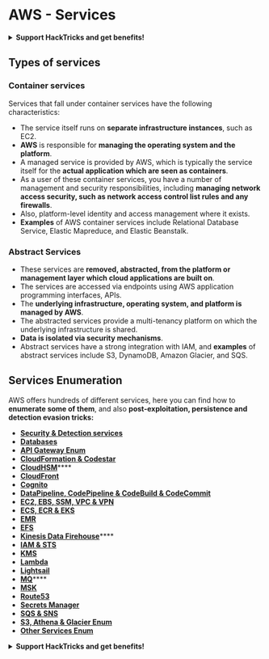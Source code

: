 # AWS - Services

<details>

<summary><strong>Support HackTricks and get benefits!</strong></summary>

* If you want to see your **company advertised in HackTricks** or if you want access to the **latest version of the PEASS or download HackTricks in PDF** Check the [**SUBSCRIPTION PLANS**](https://github.com/sponsors/carlospolop)!
* Get the [**official PEASS & HackTricks swag**](https://peass.creator-spring.com)
* Discover [**The PEASS Family**](https://opensea.io/collection/the-peass-family), our collection of exclusive [**NFTs**](https://opensea.io/collection/the-peass-family)
* **Join the** 💬 [**Discord group**](https://discord.gg/hRep4RUj7f) or the [**telegram group**](https://t.me/peass) or **follow** me on **Twitter** 🐦 [**@carlospolopm**](https://twitter.com/carlospolopm)**.**
* **Share your hacking tricks by submitting PRs to the** [**HackTricks**](https://github.com/carlospolop/hacktricks) and [**HackTricks Cloud**](https://github.com/carlospolop/hacktricks-cloud) github repos.

</details>

## Types of services

### Container services

Services that fall under container services have the following characteristics:

* The service itself runs on **separate infrastructure instances**, such as EC2.
* **AWS** is responsible for **managing the operating system and the platform**.
* A managed service is provided by AWS, which is typically the service itself for the **actual application which are seen as containers**.
* As a user of these container services, you have a number of management and security responsibilities, including **managing network access security, such as network access control list rules and any firewalls**.
* Also, platform-level identity and access management where it exists.
* **Examples** of AWS container services include Relational Database Service, Elastic Mapreduce, and Elastic Beanstalk.

### Abstract Services

* These services are **removed, abstracted, from the platform or management layer which cloud applications are built on**.
* The services are accessed via endpoints using AWS application programming interfaces, APIs.
* The **underlying infrastructure, operating system, and platform is managed by AWS**.
* The abstracted services provide a multi-tenancy platform on which the underlying infrastructure is shared.
* **Data is isolated via security mechanisms**.
* Abstract services have a strong integration with IAM, and **examples** of abstract services include S3, DynamoDB, Amazon Glacier, and SQS.

## Services Enumeration

AWS offers hundreds of different services, here you can find how to **enumerate some of them**, and also **post-exploitation, persistence and detection evasion tricks:**

* [**Security & Detection services**](aws-security-and-detection-services/)
* [**Databases**](aws-databases/)
* ****[**API Gateway Enum**](aws-api-gateway-enum.md)****
* [**CloudFormation & Codestar**](aws-cloudformation-and-codestar-enum.md)
* [**CloudHSM**](aws-cloudhsm-enum.md)****
* [**CloudFront**](aws-cloudfront-enum.md)
* [**Cognito**](aws-cognito-enum/)
* ****[**DataPipeline, CodePipeline & CodeBuild & CodeCommit**](aws-datapipeline-codepipeline-codebuild-and-codecommit.md)****
* [**EC2, EBS, SSM, VPC & VPN**](aws-ec2-ebs-elb-ssm-vpc-and-vpn-enum/)
* [**ECS, ECR & EKS**](aws-ecs-ecr-and-eks-enum.md)
* [**EMR**](aws-emr-enum.md)
* [**EFS**](aws-efs-enum.md)
* [**Kinesis Data Firehouse**](aws-kinesis-data-firehose.md)****
* [**IAM & STS**](../../aws-pentesting/aws-services/aws-iam-and-sts-enum.md)
* [**KMS**](aws-kms-enum.md)
* [**Lambda**](aws-lambda-enum.md)
* [**Lightsail**](aws-lightsail-enum.md)
* [**MQ**](aws-mq-enum.md)****
* ****[**MSK**](aws-msk-enum.md)****
* [**Route53**](aws-route53-enum.md)
* [**Secrets Manager**](aws-secrets-manager-enum.md)
* [**SQS & SNS**](aws-sqs-and-sns-enum.md)
* [**S3, Athena & Glacier Enum**](aws-s3-athena-and-glacier-enum/)
* [**Other Services Enum**](broken-reference/)

<details>

<summary><strong>Support HackTricks and get benefits!</strong></summary>

* If you want to see your **company advertised in HackTricks** or if you want access to the **latest version of the PEASS or download HackTricks in PDF** Check the [**SUBSCRIPTION PLANS**](https://github.com/sponsors/carlospolop)!
* Get the [**official PEASS & HackTricks swag**](https://peass.creator-spring.com)
* Discover [**The PEASS Family**](https://opensea.io/collection/the-peass-family), our collection of exclusive [**NFTs**](https://opensea.io/collection/the-peass-family)
* **Join the** 💬 [**Discord group**](https://discord.gg/hRep4RUj7f) or the [**telegram group**](https://t.me/peass) or **follow** me on **Twitter** 🐦 [**@carlospolopm**](https://twitter.com/carlospolopm)**.**
* **Share your hacking tricks by submitting PRs to the** [**HackTricks**](https://github.com/carlospolop/hacktricks) and [**HackTricks Cloud**](https://github.com/carlospolop/hacktricks-cloud) github repos.

</details>
